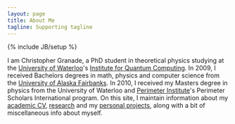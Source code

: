 ```yaml
---
layout: page
title: About Me
tagline: Supporting tagline
---
```

{% include JB/setup %}

I am Christopher Granade, a PhD student in theoretical physics studying at the [University of Waterloo](http://uwaterloo.ca/)'s [Institute for Quantum Computing](http://iqc.uwaterloo.ca). In 2009, I received Bachelors degrees in math, physics and computer science from the [University of Alaska Fairbanks](http://www.uaf.edu). In 2010, I received my Masters degree in physics from the University of Waterloo and [Perimeter Institute](www.perimeterinstitute.ca)'s Perimeter Scholars International program.
On this site, I maintain information about my [academic CV](cv.html), [research](research.html) and my [personal projects](projects.html), along with a bit of miscellaneous info about myself.


